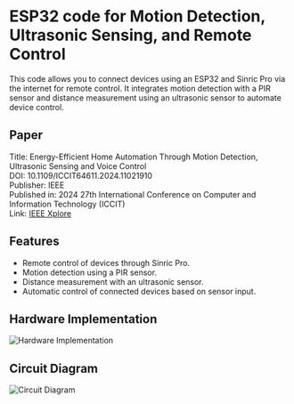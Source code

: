 # ESP32 code for Motion Detection, Ultrasonic Sensing, and Remote Control
This code allows you to connect devices using an ESP32 and Sinric Pro via the internet for remote control. It integrates motion detection with a PIR sensor and distance measurement using an ultrasonic sensor to automate device control.

## Paper
Title: Energy-Efficient Home Automation Through Motion Detection, Ultrasonic Sensing and Voice Control  
DOI: 10.1109/ICCIT64611.2024.11021910  
Publisher: IEEE  
Published in: 2024 27th International Conference on Computer and Information Technology (ICCIT)  
Link: [IEEE Xplore](https://ieeexplore.ieee.org/document/11021910)

## Features
- Remote control of devices through Sinric Pro.
- Motion detection using a PIR sensor.
- Distance measurement with an ultrasonic sensor.
- Automatic control of connected devices based on sensor input.

## Hardware Implementation
![Hardware Implementation](https://github.com/user-attachments/assets/5ddb98d3-f3eb-4f32-a770-05f1d7f5c065)

## Circuit Diagram
![Circuit Diagram](https://github.com/user-attachments/assets/f4ac567a-9537-4e10-8297-085225b3360e)
